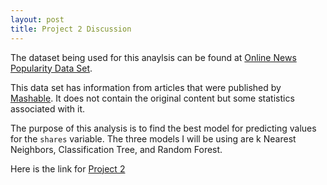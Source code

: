 ```yaml
---
layout: post
title: Project 2 Discussion
---
```


The dataset being used for this anaylsis can be found at [Online News Popularity Data Set](https://archive.ics.uci.edu/ml/datasets/Online+News+Popularity).

This data set has information from articles that were published by [Mashable](www.mashable.com). It does not contain the original content but some statistics associated with it. 

The purpose of this analysis is to find the best model for predicting values for the `shares` variable. The three models I will be using are k Nearest Neighbors, Classification Tree, and Random Forest. 

Here is the link for [Project 2]()

